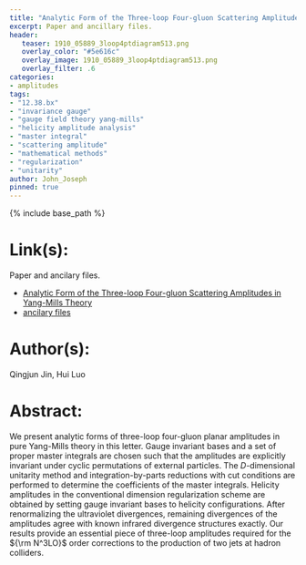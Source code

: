 ```yaml
---
title: "Analytic Form of the Three-loop Four-gluon Scattering Amplitudes in Yang-Mills Theory"
excerpt: Paper and ancillary files.
header:
   teaser: 1910_05889_3loop4ptdiagram513.png
   overlay_color: "#5e616c"
   overlay_image: 1910_05889_3loop4ptdiagram513.png
   overlay_filter: .6
categories:
- amplitudes
tags:
- "12.38.bx"
- "invariance gauge"
- "gauge field theory yang-mills"
- "helicity amplitude analysis"
- "master integral"
- "scattering amplitude"
- "mathematical methods"
- "regularization"
- "unitarity"
author: John_Joseph
pinned: true
---
```

{% include base_path %}

# Link(s):
Paper and ancilary files.
  * [Analytic Form of the Three-loop Four-gluon Scattering Amplitudes in Yang-Mills Theory](https://arxiv.org/abs/1910.05889)
  * [ancilary files](https://arxiv.org/src/1910.05889/anc)

# Author(s):
Qingjun Jin, Hui Luo

# Abstract:
We present analytic forms of three-loop four-gluon planar amplitudes in pure Yang-Mills theory in this letter. Gauge invariant bases and a set of proper master integrals are chosen such that the amplitudes are explicitly invariant under cyclic permutations of external particles. The $D$-dimensional unitarity method and integration-by-parts reductions with cut conditions are performed to determine the coefficients of the master integrals. Helicity amplitudes in the conventional dimension regularization scheme are obtained by setting gauge invariant bases to helicity configurations. After renormalizing the ultraviolet divergences, remaining divergences of the amplitudes agree with known infrared divergence structures exactly. Our results provide an essential piece of three-loop amplitudes required for the ${\rm N^3LO}$ order corrections to the production of two jets at hadron colliders.